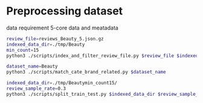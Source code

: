 # Preprocessing dataset
data requirement 5-core data and meatadata

```bash
review_file=reviews_Beauty_5.json.gz
indexed_data_dir=./tmp/Beauty
min_count=15
python3 ./scripts/index_and_filter_review_file.py $review_file $indexed_data_dir $min_count
```

```bash
dataset_name=Beauty
python3 ./scripts/match_cate_brand_related.py $dataset_name
```

```bash
indexed_data_dir=./tmp/Beautymin_count15/
review_sample_rate=0.3
python3 ./scripts/split_train_test.py $indexed_data_dir $review_sample_rate
```